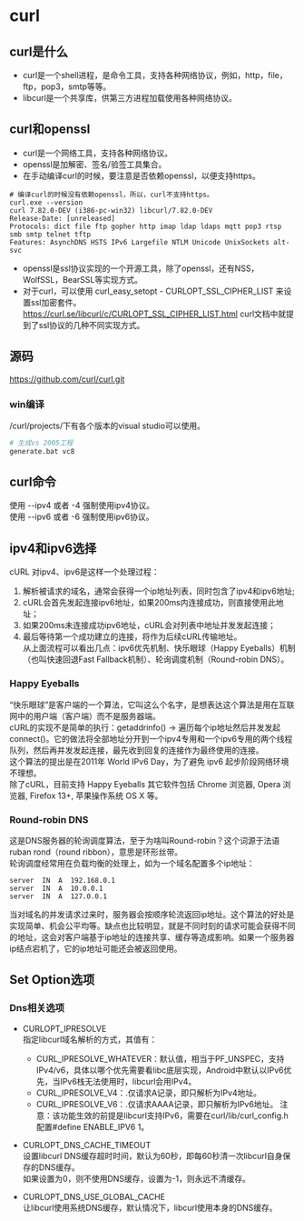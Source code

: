 # curl

## curl是什么
* curl是一个shell进程，是命令工具，支持各种网络协议，例如，http，file，ftp，pop3，smtp等等。  
* libcurl是一个共享库，供第三方进程加载使用各种网络协议。

## curl和openssl
* curl是一个网络工具，支持各种网络协议。  
* openssl是加解密、签名/验签工具集合。
* 在手动编译curl的时候，要注意是否依赖openssl，以便支持https。
```
# 编译curl的时候没有依赖openssl，所以，curl不支持https。
curl.exe --version
curl 7.82.0-DEV (i386-pc-win32) libcurl/7.82.0-DEV
Release-Date: [unreleased]
Protocols: dict file ftp gopher http imap ldap ldaps mqtt pop3 rtsp smb smtp telnet tftp
Features: AsynchDNS HSTS IPv6 Largefile NTLM Unicode UnixSockets alt-svc
```
* openssl是ssl协议实现的一个开源工具，除了openssl，还有NSS，WolfSSL，BearSSL等实现方式。
* 对于curl，可以使用 curl_easy_setopt - CURLOPT_SSL_CIPHER_LIST 来设置ssl加密套件。  
  https://curl.se/libcurl/c/CURLOPT_SSL_CIPHER_LIST.html
  curl文档中就提到了ssl协议的几种不同实现方式。

## 源码
https://github.com/curl/curl.git

### win编译
/curl/projects/下有各个版本的visual studio可以使用。
```bash
# 生成vs 2005工程
generate.bat vc8
```

## curl命令
使用 --ipv4 或者 -4 强制使用ipv4协议。  
使用 --ipv6 或者 -6 强制使用ipv6协议。

## ipv4和ipv6选择
cURL 对ipv4、ipv6是这样一个处理过程：
1. 解析被请求的域名，通常会获得一个ip地址列表，同时包含了ipv4和ipv6地址;
2. cURL会首先发起连接ipv6地址，如果200ms内连接成功，则直接使用此地址；
3. 如果200ms未连接成功ipv6地址，cURL会对列表中地址并发发起连接；
4. 最后等待第一个成功建立的连接，将作为后续cURL传输地址。  
从上面流程可以看出几点：ipv6优先机制、快乐眼球（Happy Eyeballs）机制（也叫快速回退Fast Fallback机制）、轮询调度机制（Round-robin DNS）。
### Happy Eyeballs
“快乐眼球”是客户端的一个算法，它叫这么个名字，是想表达这个算法是用在互联网中的用户端（客户端）而不是服务器端。  
cURL的实现不是简单的执行：getaddrinfo() -> 遍历每个ip地址然后并发发起 connect()。它的做法将全部地址分开到一个ipv4专用和一个ipv6专用的两个线程队列，然后再并发发起连接，最先收到回复的连接作为最终使用的连接。  
这个算法的提出是在2011年 World IPv6 Day，为了避免 ipv6 起步阶段网络环境不理想。  
除了cURL，目前支持 Happy Eyeballs 其它软件包括 Chrome 浏览器, Opera 浏览器, Firefox 13+, 苹果操作系统 OS X 等。

### Round-robin DNS
这是DNS服务器的轮询调度算法，至于为啥叫Round-robin？这个词源于法语ruban rond（round ribbon），意思是环形丝带。  
轮询调度经常用在负载均衡的处理上，如为一个域名配置多个ip地址：
```
server  IN  A  192.168.0.1
server  IN  A  10.0.0.1
server  IN  A  127.0.0.1
```
当对域名的并发请求过来时，服务器会按顺序轮流返回ip地址。这个算法的好处是实现简单、机会公平均等。缺点也比较明显，就是不同时刻的请求可能会获得不同的地址，这会对客户端基于ip地址的连接共享、缓存等造成影响。如果一个服务器ip结点宕机了，它的ip地址可能还会被返回使用。

## Set Option选项
### Dns相关选项
* CURLOPT_IPRESOLVE  
  指定libcurl域名解析的方式，其值有：
  * CURL_IPRESOLVE_WHATEVER：默认值，相当于PF_UNSPEC，支持IPv4/v6，具体以哪个优先需要看libc底层实现，Android中默认以IPv6优先，当IPv6栈无法使用时，libcurl会用IPv4。
  * CURL_IPRESOLVE_V4：.仅请求A记录，即只解析为IPv4地址。
  * CURL_IPRESOLVE_V6：.仅请求AAAA记录，即只解析为IPv6地址。
  注意：该功能生效的前提是libcurl支持IPv6，需要在curl/lib/curl_config.h配置#define ENABLE_IPV6 1。

* CURLOPT_DNS_CACHE_TIMEOUT  
  设置libcurl DNS缓存超时时间，默认为60秒，即每60秒清一次libcurl自身保存的DNS缓存。  
  如果设置为0，则不使用DNS缓存，设置为-1，则永远不清缓存。
* CURLOPT_DNS_USE_GLOBAL_CACHE  
  让libcurl使用系统DNS缓存，默认情况下，libcurl使用本身的DNS缓存。
  